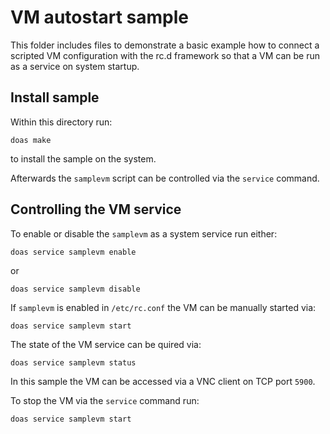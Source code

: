 # VM autostart sample

This folder includes files to demonstrate a basic example how to connect a scripted VM configuration with the rc.d framework so that a VM can be run as a service on system startup.

## Install sample

Within this directory run:

```
doas make
```
to install the sample on the system.

Afterwards the `samplevm` script can be controlled via the `service` command.

## Controlling the VM service

To enable or disable the `samplevm` as a system service run either:

```
doas service samplevm enable
```

or

```
doas service samplevm disable
```

If `samplevm` is enabled in `/etc/rc.conf` the VM can be manually started via:

```
doas service samplevm start
```

The state of the VM service can be quired via:

```
doas service samplevm status
```

In this sample the VM can be accessed via a VNC client on TCP port `5900`.

To stop the VM via the `service` command run:

```
doas service samplevm start
```
